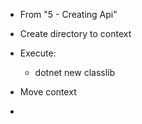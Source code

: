 *   From "5 - Creating Api"
*   Create directory to context
*   Execute:
    *   dotnet new classlib

*   Move context
*   



